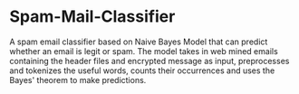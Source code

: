 # Spam-Mail-Classifier
A spam email classifier based on Naive Bayes Model that can predict whether an email is legit or spam. The model takes in web mined emails containing the header files and encrypted message as input, preprocesses and tokenizes the useful words, counts their occurrences and uses the Bayes' theorem to make predictions.
